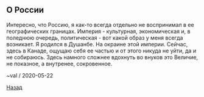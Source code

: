 ## О России

Интересно, что Россию, я как-то всегда отдельно не воспринимал в ее географических границах. Империя - культурная, экономическая и, в поледнюю очередь, политическая - вот какой образ у меня всегда возникает. 
Я родился в Душанбе. На окраине этой империи. 
Сейчас, здесь в Канаде, ощущаю себя ее частью и от этого никуда не уйти, да и не собираюсь. 
Здесь намного сложнее вдохнуть во внуков это Величие, не показное, а внутренее, сокровенное.

~val / 2020-05-22

[Назад](README.md)
